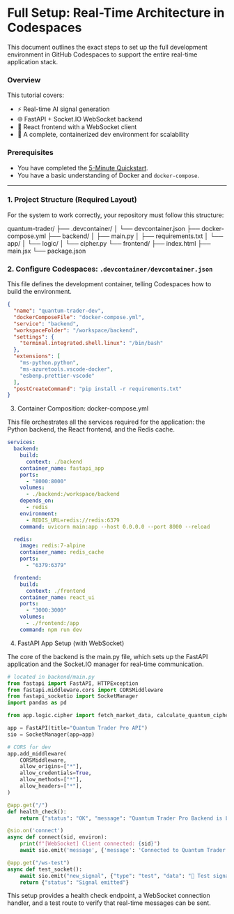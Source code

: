 # Full Setup: Real-Time Architecture in Codespaces

This document outlines the exact steps to set up the full development environment in GitHub Codespaces to support the entire real-time application stack.

### Overview

This tutorial covers:

*   ⚡ Real-time AI signal generation
*   🌐 FastAPI + Socket.IO WebSocket backend
*   🔁 React frontend with a WebSocket client
*   🔧 A complete, containerized dev environment for scalability

### Prerequisites

*   You have completed the [5-Minute Quickstart](../getting-started/quickstart.md).
*   You have a basic understanding of Docker and `docker-compose`.

---

### 1. Project Structure (Required Layout)

For the system to work correctly, your repository must follow this structure:

quantum-trader/
├── .devcontainer/
│ └── devcontainer.json
├── docker-compose.yml
├── backend/
│ ├── main.py
│ ├── requirements.txt
│ └── app/
│ └── logic/
│ └── cipher.py
└── frontend/
├── index.html
├── main.jsx
└── package.json


### 2. Configure Codespaces: `.devcontainer/devcontainer.json`

This file defines the development container, telling Codespaces how to build the environment.

```json
{
  "name": "quantum-trader-dev",
  "dockerComposeFile": "docker-compose.yml",
  "service": "backend",
  "workspaceFolder": "/workspace/backend",
  "settings": {
    "terminal.integrated.shell.linux": "/bin/bash"
  },
  "extensions": [
    "ms-python.python",
    "ms-azuretools.vscode-docker",
    "esbenp.prettier-vscode"
  ],
  "postCreateCommand": "pip install -r requirements.txt"
}
```

3. Container Composition: docker-compose.yml

This file orchestrates all the services required for the application: the Python backend, the React frontend, and the Redis cache.

```yaml
services:
  backend:
    build:
      context: ./backend
    container_name: fastapi_app
    ports:
      - "8000:8000"
    volumes:
      - ./backend:/workspace/backend
    depends_on:
      - redis
    environment:
      - REDIS_URL=redis://redis:6379
    command: uvicorn main:app --host 0.0.0.0 --port 8000 --reload

  redis:
    image: redis:7-alpine
    container_name: redis_cache
    ports:
      - "6379:6379"

  frontend:
    build:
      context: ./frontend
    container_name: react_ui
    ports:
      - "3000:3000"
    volumes:
      - ./frontend:/app
    command: npm run dev
```

4. FastAPI App Setup (with WebSocket)

The core of the backend is the main.py file, which sets up the FastAPI application and the Socket.IO manager for real-time communication.

```python
# located in backend/main.py
from fastapi import FastAPI, HTTPException
from fastapi.middleware.cors import CORSMiddleware
from fastapi_socketio import SocketManager
import pandas as pd

from app.logic.cipher import fetch_market_data, calculate_quantum_cipher

app = FastAPI(title="Quantum Trader Pro API")
sio = SocketManager(app=app)

# CORS for dev
app.add_middleware(
    CORSMiddleware,
    allow_origins=["*"],
    allow_credentials=True,
    allow_methods=["*"],
    allow_headers=["*"],
)

@app.get("/")
def health_check():
    return {"status": "OK", "message": "Quantum Trader Pro Backend is Live!"}

@sio.on('connect')
async def connect(sid, environ):
    print(f"[WebSocket] Client connected: {sid}")
    await sio.emit('message', {'message': 'Connected to Quantum Trader WS'}, to=sid)

@app.get("/ws-test")
async def test_socket():
    await sio.emit("new_signal", {"type": "test", "data": "🚨 Test signal from backend!"})
    return {"status": "Signal emitted"}
```

This setup provides a health check endpoint, a WebSocket connection handler, and a test route to verify that real-time messages can be sent.
